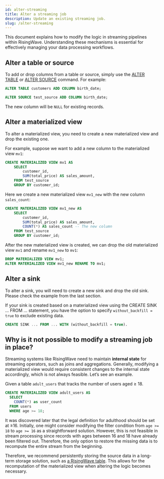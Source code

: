 ```yaml
---
id: alter-streaming
title: Alter a streaming job
description: Update an existing streaming job.
slug: /alter-streaming
---
```

<head>
  <link rel="canonical" href="https://docs.risingwave.com/docs/current/alter-streaming/" />
</head>

This document explains how to modify the logic in streaming pipelines within RisingWave. Understanding these mechanisms is essential for effectively managing your data processing workflows.


## Alter a table or source

To add or drop columns from a table or source, simply use the [ALTER TABLE](https://docs.risingwave.com/docs/dev/sql-alter-table/) or [ALTER SOURCE](https://docs.risingwave.com/docs/dev/sql-alter-source/) command. For example:

```sql
ALTER TABLE customers ADD COLUMN birth_date;

ALTER SOURCE test_source ADD COLUMN birth_date;
```

The new column will be `NULL` for existing records. 

## Alter a materialized view

To alter a materialized view, you need to create a new materialized view and drop the existing one. 

For example, suppose we want to add a new column to the materialized view `mv1`:
    
```sql
CREATE MATERIALIZED VIEW mv1 AS
    SELECT
        customer_id,
        SUM(total_price) AS sales_amount,
    FROM test_source
    GROUP BY customer_id;
```

Here we create a new materialized view `mv1_new` with the new column `sales_count`:
    
```sql
CREATE MATERIALIZED VIEW mv1_new AS
    SELECT
        customer_id,
        SUM(total_price) AS sales_amount,
        COUNT(*) AS sales_count -- The new column
    FROM test_source
    GROUP BY customer_id;
```

After the new materialized view is created, we can drop the old materialized view `mv1` and rename `mv1_new` to `mv1`:

```sql
DROP MATERIALIZED VIEW mv1;
ALTER MATERIALIZED VIEW mv1_new RENAME TO mv1;
```

## Alter a sink

To alter a sink, you will need to create a new sink and drop the old sink. Please check the example from the last section.

If your sink is created based on a materialized view using the CREATE SINK ... FROM ... statement, you have the option to specify `without_backfill = true` to exclude existing data.

```sql
CREATE SINK ... FROM ... WITH (without_backfill = true).
```

## Why is it not possible to modify a streaming job in place?

Streaming systems like RisingWave need to maintain **internal state** for streaming operators, such as joins and aggregations. Generally, modifying a materialized view would require consistent changes to the internal state accordingly, which is not always feasible. Let’s see an example.

Given a table `adult_users` that tracks the number of users aged ≥ 18. 

```sql
CREATE MATERIALIZED VIEW adult_users AS
  SELECT
    COUNT(*) as user_count
  FROM users
  WHERE age >= 18;
```

It was discovered later that the legal definition for adulthood should be set at ≥16. Initially, one might consider modifying the filter condition from `age >= 18` to `age >= 16` as a straightforward solution. However, this is not feasible in stream processing since records with ages between 16 and 18 have already been filtered out. Therefore, the only option to restore the missing data is to recompute the entire stream from the beginning.

Therefore, we recommend persistently storing the source data in a long-term storage solution, such as [a RisingWave table](/sql/commands/sql-create-table.md). This allows for the recomputation of the materialized view when altering the logic becomes necessary.
